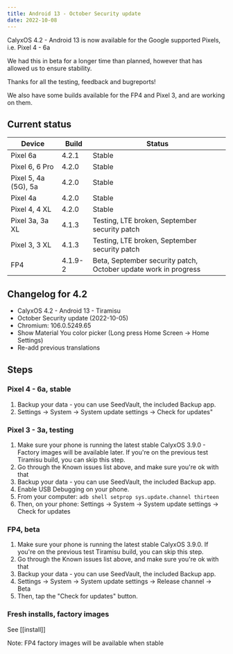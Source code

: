 ```yaml
---
title: Android 13 - October Security update
date: 2022-10-08
---
```


CalyxOS 4.2 - Android 13 is now available for the Google supported Pixels, i.e. Pixel 4 - 6a

We had this in beta for a longer time than planned, however that has allowed us to ensure stability.

Thanks for all the testing, feedback and bugreports!

We also have some builds available for the FP4 and Pixel 3, and are working on them.

## Current status

| Device | Build | Status |
| -------| ----- | ------ |
| Pixel 6a | 4.2.1 | Stable |
| Pixel 6, 6 Pro | 4.2.0 | Stable |
| Pixel 5, 4a (5G), 5a | 4.2.0 | Stable |
| Pixel 4a | 4.2.0 | Stable |
| Pixel 4, 4 XL | 4.2.0 | Stable |
| Pixel 3a, 3a XL | 4.1.3 | Testing, LTE broken, September security patch |
| Pixel 3, 3 XL | 4.1.3 | Testing, LTE broken, September security patch |
| FP4 | 4.1.9-2 | Beta, September security patch, October update work in progress |

## Changelog for 4.2
* CalyxOS 4.2 - Android 13 - Tiramisu
* October Security update (2022-10-05)
* Chromium: 106.0.5249.65
* Show Material You color picker (Long press Home Screen -> Home Settings)
* Re-add previous translations

## Steps

### Pixel 4 - 6a, stable
1. Backup your data - you can use SeedVault, the included Backup app.
2. Settings -> System -> System update settings -> Check for updates"

### Pixel 3 - 3a, testing
1. Make sure your phone is running the latest stable CalyxOS 3.9.0 - Factory images will be available later. If you're on the previous test Tiramisu build, you can skip this step.
2. Go through the Known issues list above, and make sure you're ok with that
3. Backup your data - you can use SeedVault, the included Backup app.
4. Enable USB Debugging on your phone.
5. From your computer: `adb shell setprop sys.update.channel thirteen`
6. Then, on your phone: Settings -> System -> System update settings -> Check for updates

### FP4, beta
1. Make sure your phone is running the latest stable CalyxOS 3.9.0. If you're on the previous test Tiramisu build, you can skip this step.
2. Go through the Known issues list above, and make sure you're ok with that
3. Backup your data - you can use SeedVault, the included Backup app.
4. Settings -> System -> System update settings -> Release channel -> Beta
5. Then, tap the "Check for updates" button.

### Fresh installs, factory images

See [[install]]

Note: FP4 factory images will be available when stable
